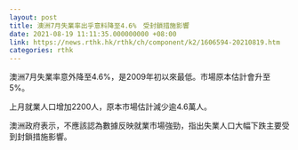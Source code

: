 ```yaml
---
layout: post
title: 澳洲7月失業率出乎意料降至4.6%　受封鎖措施影響
date: 2021-08-19 11:11:35.000000000 +08:00
link: https://news.rthk.hk/rthk/ch/component/k2/1606594-20210819.htm
categories: rthk
---
```


澳洲7月失業率意外降至4.6%，是2009年初以來最低。市場原本估計會升至5%。

上月就業人口增加2200人，原本市場估計減少逾4.6萬人。

澳洲政府表示，不應該認為數據反映就業市場強勁，指出失業人口大幅下跌主要受到封鎖措施影響。
